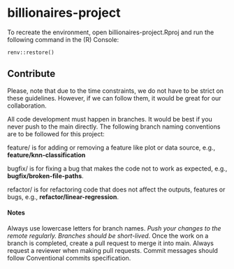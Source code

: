 # billionaires-project

To recreate the environment, open billionaires-project.Rproj and run the following command in the (R) Console:

```         
renv::restore()
```

## Contribute

Please, note that due to the time constraints, we do not have to be strict on these guidelines. However, if we can follow them, it would be great for our collaboration.

All code development must happen in branches. It would be best if you never push to the main directly. The following branch naming conventions are to be followed for this project:

feature/<name> is for adding or removing a feature like plot or data source, e.g., **feature/knn-classification**

bugfix/<name> is for fixing a bug that makes the code not to work as expected, e.g., **bugfix/broken-file-paths**.

refactor/<name> is for refactoring code that does not affect the outputs, features or bugs, e.g., **refactor/linear-regression**.

#### Notes

Always use lowercase letters for branch names. *Push your changes to the remote regularly. Branches should be short-lived*. Once the work on a branch is completed, create a pull request to merge it into main. Always request a reviewer when making pull requests. Commit messages should follow Conventional commits specification.
